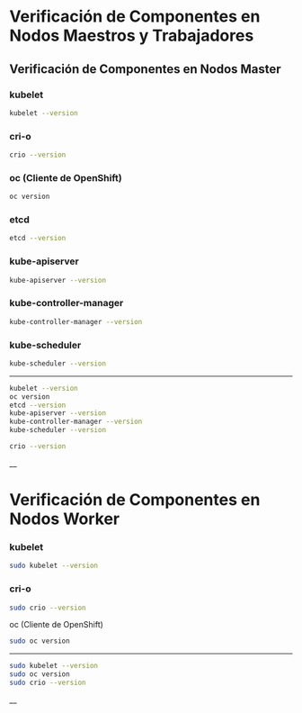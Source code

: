 # Verificación de Componentes en Nodos Maestros y Trabajadores

## Verificación de Componentes en Nodos Master

### kubelet

```bash
kubelet --version
```

### cri-o

```bash
crio --version
```

### oc (Cliente de OpenShift)

```bash
oc version
```

### etcd

```bash
etcd --version
```

### kube-apiserver

```bash
kube-apiserver --version
```

### kube-controller-manager

```bash
kube-controller-manager --version
```

### kube-scheduler

```bash
kube-scheduler --version
```

___

```bash
kubelet --version
oc version
etcd --version
kube-apiserver --version
kube-controller-manager --version
kube-scheduler --version

crio --version
```
__

# Verificación de Componentes en Nodos Worker

### kubelet

```bash
sudo kubelet --version
```

### cri-o

```bash
sudo crio --version
```
oc (Cliente de OpenShift)

```bash
sudo oc version
```
___

```bash
sudo kubelet --version
sudo oc version
sudo crio --version
```
__
